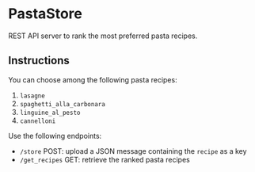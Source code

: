 # PastaStore
REST API server to rank the most preferred pasta recipes.

## Instructions
You can choose among the following pasta recipes:
1. `lasagne`
2. `spaghetti_alla_carbonara`
3. `linguine_al_pesto`
4. `cannelloni`

Use the following endpoints:
- `/store` POST: upload a JSON message containing the `recipe` as a key
- `/get_recipes` GET: retrieve the ranked pasta recipes
